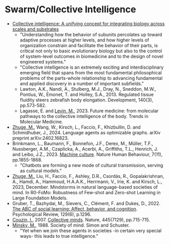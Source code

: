 # Swarm/Collective Intelligence

* [Collective intelligence: A unifying concept for integrating biology across scales and substrates](https://www.nature.com/articles/s42003-024-06037-4)
  * "Understanding how the behavior of subunits percolates up toward adaptive processes at higher levels, and how higher levels of organization constrain and facilitate the behavior of their parts, is critical not only to basic evolutionary biology but also to the control of system-level outcomes in biomedicine and to the design of novel engineered systems."
  * "Collective intelligence is an extremely exciting and interdisciplinary emerging field that spans from the most fundamental philosophical problems of the parts-whole relationship to advancing fundamental and applied discovery in a number of important subfields."
  * Lawton, A.K., Nandi, A., Stulberg, M.J., Dray, N., Sneddon, M.W., Pontius, W., Emonet, T. and Holley, S.A., 2013. Regulated tissue fluidity steers zebrafish body elongation. Development, 140(3), pp.573-582.
  * Lagasse, E. and [Levin, M.](https://www.drmichaellevin.org/), 2023. Future medicine: from molecular pathways to the collective intelligence of the body. Trends in Molecular Medicine.
* [Zhuge, M.](https://metauto.ai/), Wang, W., Kirsch, L., Faccio, F., Khizbullin, D. and Schmidhuber, J., 2024. Language agents as optimizable graphs. arXiv preprint arXiv:2402.16823.
* Brinkmann, L., Baumann, F., Bonnefon, J.F., Derex, M., Müller, T.F., Nussberger, A.M., Czaplicka, A., Acerbi, A., Griffiths, T.L., Henrich, J. and Leibo, J.Z., 2023. [Machine culture](https://www.nature.com/articles/s41562-023-01742-2). Nature Human Behaviour, 7(11), pp.1855-1868.
  * "Chatbots are forming a new mode of cultural transmission, serving as cultural models."
* [Zhuge, M.](https://metauto.ai/), Liu, H., Faccio, F., Ashley, D.R., Csordás, R., Gopalakrishnan, A., Hamdi, A., Hammoud, H.A.A.K., Herrmann, V., Irie, K. and Kirsch, L., 2023, December. Mindstorms in natural language-based societies of mind. In R0-FoMo: Robustness of Few-shot and Zero-shot Learning in Large Foundation Models.
* Gruber, T., Bazhydai, M., Sievers, C., Clément, F. and Dukes, D., 2022. [The ABC of social learning: Affect, behavior, and cognition](https://psycnet.apa.org/record/2021-66338-001). Psychological Review, 129(6), p.1296.
* [Couzin, I.](https://www.ab.mpg.de/couzin), 2007. [Collective minds](https://www.nature.com/articles/445715a). Nature, 445(7129), pp.715-715.
* [Minsky, M.](https://web.media.mit.edu/~minsky/), 1988. Society of mind. Simon and Schuster.
  * "Yet when we join these agents in societies -in certain very special ways- this leads to true intelligence."
